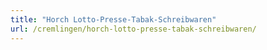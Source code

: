 ```yaml
---
title: "Horch Lotto-Presse-Tabak-Schreibwaren"
url: /cremlingen/horch-lotto-presse-tabak-schreibwaren/
---
```

